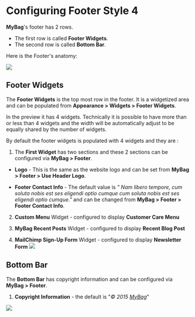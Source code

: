 # Configuring Footer Style 4

**MyBag**'s footer has 2 rows.

* The first row is called **Footer Widgets**.
* The second row is called **Bottom Bar**.

Here is the Footer's anatomy:

![](http://transvelo.github.io/docs/mybag/images/footer-style-3.png)

## Footer Widgets

The **Footer Widgets** is the top most row in the footer. It is a widgetized area and can be populated from **Appearance > Widgets > Footer Widgets**.

In the preview it has 4 widgets. Technically it is possible to have more than or less than 4 widgets and the width will be automatically adjust to be equally shared by the number of widgets.

By default the footer widgets is populated with 4 widgets and they are :

1. The **First Widget** has two sections and these 2 sections can be configured via **MyBag > Footer**.
 * **Logo** - This is the same as the website logo and can be set from **MyBag > Footer > Use Header Logo**.

 * **Footer Contact Info** - The default value is *"
Nam libero tempore, cum soluta nobis est ses eligendi optio cumque cum soluta nobis est ses eligendi optio cumque."* and can be changed from **MyBag > Footer > Footer Contact Info**.

2. **Custom Menu** Widget - configured to display **Customer Care Menu**

3. **MyBag Recent Posts** Widget - configured to display **Recent Blog Post**

4. **MailChimp Sign-Up Form** Widget - configured to display **Newsletter Form**
![](http://transvelo.github.io/docs/mybag/images/footer-3-widget-setting.png)

## Bottom Bar

The **Bottom Bar** has copyright information and can be configured via **MyBag > Footer**.

1. **Copyright Information** - the default is "*&copy; 2015 <a href="http://demo2.transvelo.in/mybag/">MyBag</a>*"

![](http://transvelo.github.io/docs/mybag/images/theme-options-footer.png)
